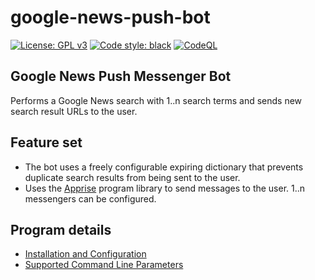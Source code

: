 # google-news-push-bot

[![License: GPL v3](https://img.shields.io/badge/License-GPLv3-blue.svg)](https://www.gnu.org/licenses/gpl-3.0) [![Code style: black](https://img.shields.io/badge/code%20style-black-000000.svg)](https://github.com/psf/black) [![CodeQL](https://github.com/joergschultzelutter/google-news-push-bot/actions/workflows/codeql.yml/badge.svg)](https://github.com/joergschultzelutter/google-news-push-bot/actions/workflows/codeql.yml)

## Google News Push Messenger Bot

Performs a Google News search with 1..n search terms and sends new search result URLs to the user. 

## Feature set

- The bot uses a freely configurable expiring dictionary that prevents duplicate search results from being sent to the user.
- Uses the [Apprise](https://github.com/caronc/apprise) program library to send messages to the user. 1..n messengers can be configured.

## Program details

- [Installation and Configuration](docs/INSTALLATION.md)
- [Supported Command Line Parameters](docs/COMMANDS.md)